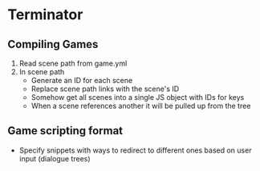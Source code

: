 # Terminator

## Compiling Games
1. Read scene path from game.yml
2. In scene path
    - Generate an ID for each scene
    - Replace scene path links with the scene's ID
    - Somehow get all scenes into a single JS object with IDs for keys
    - When a scene references another it will be pulled up from the tree


## Game scripting format
- Specify snippets with ways to redirect to different ones based on user input (dialogue trees)
